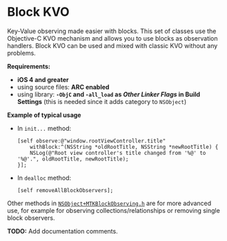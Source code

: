 Block KVO
=========

Key-Value observing made easier with blocks.
This set of classes use the Objective-C KVO mechanism and allows you to use blocks as observation handlers.
Block KVO can be used and mixed with classic KVO without any problems.

**Requirements:**
  - **iOS 4 and greater**
  - using source files: **ARC enabled**
  - using library: **`-ObjC` and `-all_load` as _Other Linker Flags_ in Build Settings**
    (this is needed since it adds category to `NSObject`)

**Example of typical usage**
  - In `init...` method:

        [self observe:@"window.rootViewController.title"
            withBlock:^(NSString *oldRootTitle, NSString *newRootTitle) {
            NSLog(@"Root view controller's title changed from '%@' to '%@'.", oldRootTitle, newRootTitle);
        }];

  - In `dealloc` method:

        [self removeAllBlockObservers];

Other methods in [`NSObject+MTKBlockObserving.h`](/blob/master/BlockObserving/NSObject%2BMTKBlockObserving.h) are for more advanced use, for example for observing collections/relationships or removing single block observers.

**TODO:** Add documentation comments.
